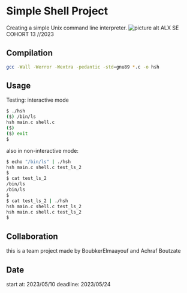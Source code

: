 # Simple Shell Project
Creating a simple Unix command line interpreter.
![picture alt](http://via.placeholder.com/1000x500 "SIMPLE_SHELL")
ALX SE COHORT 13 //2023

## Compilation
```bash
gcc -Wall -Werror -Wextra -pedantic -std=gnu89 *.c -o hsh
```

## Usage
Testing: interactive mode

```bash
$ ./hsh
($) /bin/ls
hsh main.c shell.c
($)
($) exit
$
```
also in non-interactive mode:
```bash
$ echo "/bin/ls" | ./hsh
hsh main.c shell.c test_ls_2
$
$ cat test_ls_2
/bin/ls
/bin/ls
$
$ cat test_ls_2 | ./hsh
hsh main.c shell.c test_ls_2
hsh main.c shell.c test_ls_2
$

```
## Collaboration
this is a team project made by BoubkerElmaayouf and Achraf Boutzate

## Date 
start at: 2023/05/10 deadline: 2023/05/24
